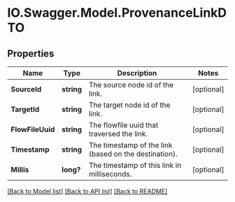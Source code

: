 # IO.Swagger.Model.ProvenanceLinkDTO
## Properties

Name | Type | Description | Notes
------------ | ------------- | ------------- | -------------
**SourceId** | **string** | The source node id of the link. | [optional] 
**TargetId** | **string** | The target node id of the link. | [optional] 
**FlowFileUuid** | **string** | The flowfile uuid that traversed the link. | [optional] 
**Timestamp** | **string** | The timestamp of the link (based on the destination). | [optional] 
**Millis** | **long?** | The timestamp of this link in milliseconds. | [optional] 

[[Back to Model list]](../README.md#documentation-for-models) [[Back to API list]](../README.md#documentation-for-api-endpoints) [[Back to README]](../README.md)

